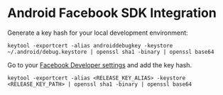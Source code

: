 # Android Facebook SDK Integration

Generate a key hash for your local development environment:

```
keytool -exportcert -alias androiddebugkey -keystore ~/.android/debug.keystore | openssl sha1 -binary | openssl base64
```
Go to your [Facebook Developer settings](https://developers.facebook.com/settings/developer/sample-app/) and add the key hash.

```
keytool -exportcert -alias <RELEASE_KEY_ALIAS> -keystore <RELEASE_KEY_PATH> | openssl sha1 -binary | openssl base64
```
